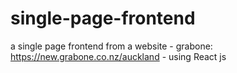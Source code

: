 # single-page-frontend
a single page frontend from a website - grabone: https://new.grabone.co.nz/auckland - using React js 

